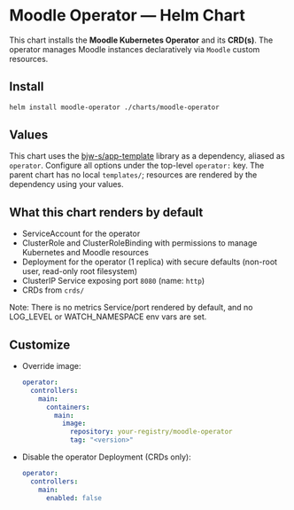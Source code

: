 # Moodle Operator — Helm Chart

This chart installs the **Moodle Kubernetes Operator** and its **CRD(s)**. The operator manages Moodle instances declaratively via `Moodle` custom resources.

## Install
```bash
helm install moodle-operator ./charts/moodle-operator
```

## Values
This chart uses the [bjw-s/app-template](https://bjw-s-labs.github.io/helm-charts/docs/app-template/) library as a dependency, aliased as `operator`. Configure all options under the top-level `operator:` key. The parent chart has no local `templates/`; resources are rendered by the dependency using your values.

## What this chart renders by default
- ServiceAccount for the operator
- ClusterRole and ClusterRoleBinding with permissions to manage Kubernetes and Moodle resources
- Deployment for the operator (1 replica) with secure defaults (non-root user, read-only root filesystem)
- ClusterIP Service exposing port `8080` (name: `http`)
- CRDs from `crds/`

Note: There is no metrics Service/port rendered by default, and no LOG_LEVEL or WATCH_NAMESPACE env vars are set.

## Customize
- Override image:
  ```yaml
  operator:
    controllers:
      main:
        containers:
          main:
            image:
              repository: your-registry/moodle-operator
              tag: "<version>"
  ```
- Disable the operator Deployment (CRDs only):
  ```yaml
  operator:
    controllers:
      main:
        enabled: false
  ```
